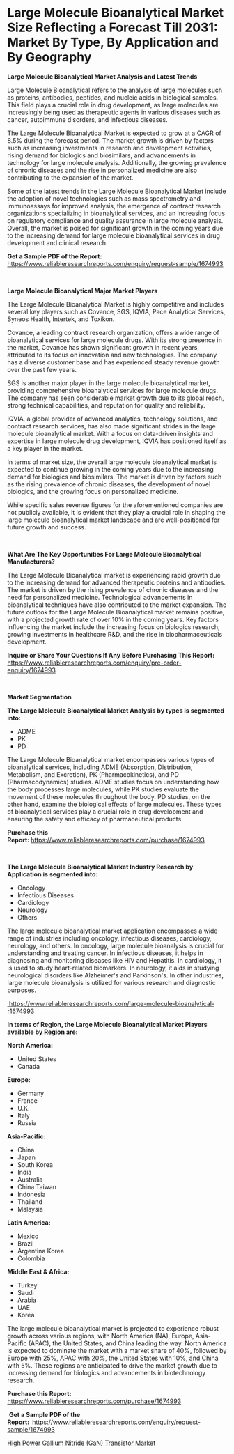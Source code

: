 <p><h1>Large Molecule Bioanalytical Market Size Reflecting a Forecast Till 2031: Market By Type, By Application and By Geography</h1></p><p><strong>Large Molecule Bioanalytical Market Analysis and Latest Trends</strong></p>
<p><p>Large Molecule Bioanalytical refers to the analysis of large molecules such as proteins, antibodies, peptides, and nucleic acids in biological samples. This field plays a crucial role in drug development, as large molecules are increasingly being used as therapeutic agents in various diseases such as cancer, autoimmune disorders, and infectious diseases.</p><p>The Large Molecule Bioanalytical Market is expected to grow at a CAGR of 8.5% during the forecast period. The market growth is driven by factors such as increasing investments in research and development activities, rising demand for biologics and biosimilars, and advancements in technology for large molecule analysis. Additionally, the growing prevalence of chronic diseases and the rise in personalized medicine are also contributing to the expansion of the market.</p><p>Some of the latest trends in the Large Molecule Bioanalytical Market include the adoption of novel technologies such as mass spectrometry and immunoassays for improved analysis, the emergence of contract research organizations specializing in bioanalytical services, and an increasing focus on regulatory compliance and quality assurance in large molecule analysis. Overall, the market is poised for significant growth in the coming years due to the increasing demand for large molecule bioanalytical services in drug development and clinical research.</p></p>
<p><strong>Get a Sample PDF of the Report:&nbsp;</strong> <a href="https://www.reliableresearchreports.com/enquiry/request-sample/1674993">https://www.reliableresearchreports.com/enquiry/request-sample/1674993</a></p>
<p>&nbsp;</p>
<p><strong>Large Molecule Bioanalytical Major Market Players</strong></p>
<p><p>The Large Molecule Bioanalytical Market is highly competitive and includes several key players such as Covance, SGS, IQVIA, Pace Analytical Services, Syneos Health, Intertek, and Toxikon.</p><p>Covance, a leading contract research organization, offers a wide range of bioanalytical services for large molecule drugs. With its strong presence in the market, Covance has shown significant growth in recent years, attributed to its focus on innovation and new technologies. The company has a diverse customer base and has experienced steady revenue growth over the past few years.</p><p>SGS is another major player in the large molecule bioanalytical market, providing comprehensive bioanalytical services for large molecule drugs. The company has seen considerable market growth due to its global reach, strong technical capabilities, and reputation for quality and reliability.</p><p>IQVIA, a global provider of advanced analytics, technology solutions, and contract research services, has also made significant strides in the large molecule bioanalytical market. With a focus on data-driven insights and expertise in large molecule drug development, IQVIA has positioned itself as a key player in the market.</p><p>In terms of market size, the overall large molecule bioanalytical market is expected to continue growing in the coming years due to the increasing demand for biologics and biosimilars. The market is driven by factors such as the rising prevalence of chronic diseases, the development of novel biologics, and the growing focus on personalized medicine.</p><p>While specific sales revenue figures for the aforementioned companies are not publicly available, it is evident that they play a crucial role in shaping the large molecule bioanalytical market landscape and are well-positioned for future growth and success.</p></p>
<p>&nbsp;</p>
<p><strong>What Are The Key Opportunities For Large Molecule Bioanalytical Manufacturers?</strong></p>
<p><p>The Large Molecule Bioanalytical market is experiencing rapid growth due to the increasing demand for advanced therapeutic proteins and antibodies. The market is driven by the rising prevalence of chronic diseases and the need for personalized medicine. Technological advancements in bioanalytical techniques have also contributed to the market expansion. The future outlook for the Large Molecule Bioanalytical market remains positive, with a projected growth rate of over 10% in the coming years. Key factors influencing the market include the increasing focus on biologics research, growing investments in healthcare R&D, and the rise in biopharmaceuticals development.</p></p>
<p><strong>Inquire or Share Your Questions If Any Before Purchasing This Report:</strong> <a href="https://www.reliableresearchreports.com/enquiry/pre-order-enquiry/1674993">https://www.reliableresearchreports.com/enquiry/pre-order-enquiry/1674993</a></p>
<p>&nbsp;</p>
<p><strong>Market Segmentation</strong></p>
<p><strong>The Large Molecule Bioanalytical Market Analysis by types is segmented into:</strong></p>
<p><ul><li>ADME</li><li>PK</li><li>PD</li></ul></p>
<p><p>The Large Molecule Bioanalytical market encompasses various types of bioanalytical services, including ADME (Absorption, Distribution, Metabolism, and Excretion), PK (Pharmacokinetics), and PD (Pharmacodynamics) studies. ADME studies focus on understanding how the body processes large molecules, while PK studies evaluate the movement of these molecules throughout the body. PD studies, on the other hand, examine the biological effects of large molecules. These types of bioanalytical services play a crucial role in drug development and ensuring the safety and efficacy of pharmaceutical products.</p></p>
<p><strong>Purchase this Report:&nbsp;</strong><a href="https://www.reliableresearchreports.com/purchase/1674993">https://www.reliableresearchreports.com/purchase/1674993</a></p>
<p>&nbsp;</p>
<p><strong>The Large Molecule Bioanalytical Market Industry Research by Application is segmented into:</strong></p>
<p><ul><li>Oncology</li><li>Infectious Diseases</li><li>Cardiology</li><li>Neurology</li><li>Others</li></ul></p>
<p><p>The large molecule bioanalytical market application encompasses a wide range of industries including oncology, infectious diseases, cardiology, neurology, and others. In oncology, large molecule bioanalysis is crucial for understanding and treating cancer. In infectious diseases, it helps in diagnosing and monitoring diseases like HIV and Hepatitis. In cardiology, it is used to study heart-related biomarkers. In neurology, it aids in studying neurological disorders like Alzheimer's and Parkinson's. In other industries, large molecule bioanalysis is utilized for various research and diagnostic purposes.</p></p>
<p><a href="https://www.reliableresearchreports.com/large-molecule-bioanalytical-r1674993">&nbsp;https://www.reliableresearchreports.com/large-molecule-bioanalytical-r1674993</a></p>
<p><strong>In terms of Region, the Large Molecule Bioanalytical Market Players available by Region are:</strong></p>
<p>
    <p> <strong> North America: </strong>
        <ul>
            <li>United States</li>
            <li>Canada</li>
        </ul>
        </p> 
    <p> <strong> Europe: </strong>
        <ul>
            <li>Germany</li>
            <li>France</li>
            <li>U.K.</li>
            <li>Italy</li>
            <li>Russia</li>
        </ul>
        </p> 
    <p> <strong> Asia-Pacific: </strong>
        <ul>
            <li>China</li>
            <li>Japan</li>
            <li>South Korea</li>
            <li>India</li>
            <li>Australia</li>
            <li>China Taiwan</li>
            <li>Indonesia</li>
            <li>Thailand</li>
            <li>Malaysia</li>
        </ul>
        </p> 
    <p> <strong> Latin America: </strong>
        <ul>
            <li>Mexico</li>
            <li>Brazil</li>
            <li>Argentina Korea</li>
            <li>Colombia</li>
        </ul>
        </p> 
    <p> <strong> Middle East & Africa: </strong>
        <ul>
            <li>Turkey</li>
            <li>Saudi</li>
            <li>Arabia</li>
            <li>UAE</li>
            <li>Korea</li>
        </ul>
    </p>
    </p>
<p><p>The large molecule bioanalytical market is projected to experience robust growth across various regions, with North America (NA), Europe, Asia-Pacific (APAC), the United States, and China leading the way. North America is expected to dominate the market with a market share of 40%, followed by Europe with 25%, APAC with 20%, the United States with 10%, and China with 5%. These regions are anticipated to drive the market growth due to increasing demand for biologics and advancements in biotechnology research.</p></p>
<p><strong>Purchase this Report: </strong><a href="https://www.reliableresearchreports.com/purchase/1674993">https://www.reliableresearchreports.com/purchase/1674993</a></p>
<p>&nbsp;<strong>Get a Sample PDF of the Report:&nbsp;&nbsp;</strong><a href="https://www.reliableresearchreports.com/enquiry/request-sample/1674993">https://www.reliableresearchreports.com/enquiry/request-sample/1674993</a></p>
<p><strong></strong></p>
<p><p><a href="https://issuu.com/reportprime-2/docs/high-power-gallium-nitride-gan-transistor-market-s">High Power Gallium Nitride (GaN) Transistor Market</a></p></p>